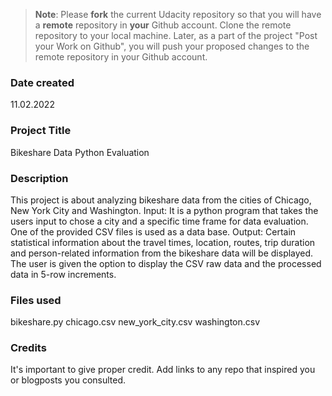 >**Note**: Please **fork** the current Udacity repository so that you will have a **remote** repository in **your** Github account. Clone the remote repository to your local machine. Later, as a part of the project "Post your Work on Github", you will push your proposed changes to the remote repository in your Github account.

### Date created
11.02.2022

### Project Title
Bikeshare Data Python Evaluation

### Description
This project is about analyzing bikeshare data from the cities of Chicago, New York City and Washington.
Input: 
It is a python program that takes the users input to chose a city and a specific time frame for data evaluation.
One of the provided CSV files is used as a data base.
Output:
Certain statistical information about the travel times, location, routes, trip duration and person-related information from the bikeshare data will be displayed.
The user is given the option to display the CSV raw data and the processed data in 5-row increments.

### Files used
bikeshare.py
chicago.csv
new_york_city.csv
washington.csv

### Credits
It's important to give proper credit. Add links to any repo that inspired you or blogposts you consulted.

